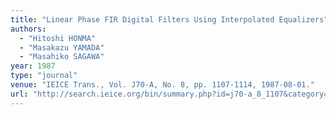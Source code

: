 ```yaml
---
title: "Linear Phase FIR Digital Filters Using Interpolated Equalizers"
authors:
  - "Hitoshi HONMA"
  - "Masakazu YAMADA"
  - "Masahiko SAGAWA"
year: 1987
type: "journal"
venue: "IEICE Trans., Vol. J70-A, No. 8, pp. 1107-1114, 1987-08-01."
url: "http://search.ieice.org/bin/summary.php?id=j70-a_8_1107&category=A&year=1987&lang=E&abst=j"
---
```

